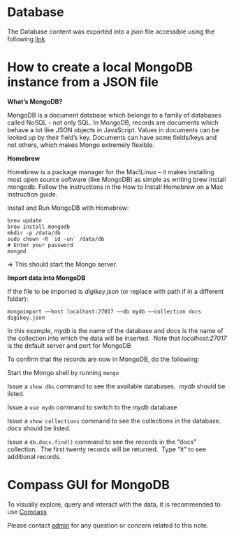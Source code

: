 # Database

The Database content was exported into a json file accessible using the following [link](https://umich.box.com/s/?export=download&8z3lsamqn3rn3yyxrtv636qe2chm5zvi)


# How to create a local MongoDB instance from a JSON file
**What’s MongoDB?**

MongoDB is a document database which belongs to a family of databases called NoSQL - not only SQL. In MongoDB, records are documents which behave a lot like JSON objects in JavaScript. Values in documents can be looked up by their field’s key. Documents can have some fields/keys and not others, which makes Mongo extremely flexible.


**Homebrew**

Homebrew is a package manager for the Mac\Linux – it makes installing most open source software (like MongoDB) as simple as writing brew install mongodb.
Follow the instructions in the How to Install Homebrew on a Mac instruction guide.


Install and Run MongoDB with Homebrew: 
```
brew update
brew install mongodb
mkdir -p /data/db
sudo chown -R `id -un` /data/db
# Enter your password
mongod
```

=> This should start the Mongo server.




**Import data into MongoDB**

If the file to be imported is *digikey.json* (or replace with path if in a different folder):

```
mongoimport ––host localhost:27017 ––db mydb ––collection docs digikey.json
```

In this example, *mydb* is the name of the database and *docs* is the name of the collection into which the data will be inserted.  
Note that *localhost:27017* is the default server and port for MongoDB


To confirm that the records are now in MongoDB, do the following:

Start the Mongo shell by running `mongo`

Issue a `show dbs` command to see the available databases.  *mydb* should be listed.

Issue a `use mydb` command to switch to the *mydb* database

Issue a `show collections` command to see the collections in the database.  *docs* should be listed.

Issue a `db.docs.find()` command to see the records in the “docs” collection.  The first twenty records will be returned.  Type “it” to see additional records.

# Compass GUI for MongoDB

To visually explore, query and interact with the data, it is recommended to use [Compass](https://www.mongodb.com/download-center/compass)

Please contact [admin](zinebbe@umich.edu) for any question or concern related to this note.
